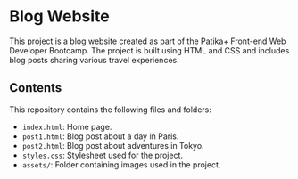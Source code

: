 # Blog Website

This project is a blog website created as part of the Patika+ Front-end Web Developer Bootcamp. The project is built using HTML and CSS and includes blog posts sharing various travel experiences.

## Contents

This repository contains the following files and folders:

- `index.html`: Home page.
- `post1.html`: Blog post about a day in Paris.
- `post2.html`: Blog post about adventures in Tokyo.
- `styles.css`: Stylesheet used for the project.
- `assets/`: Folder containing images used in the project.
